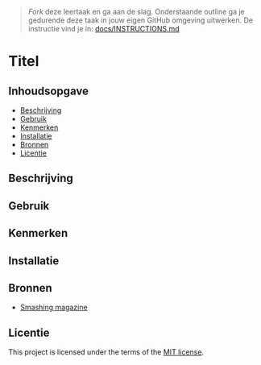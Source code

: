 > _Fork_ deze leertaak en ga aan de slag. Onderstaande outline ga je gedurende deze taak in jouw eigen GitHub omgeving uitwerken. De instructie vind je in: [docs/INSTRUCTIONS.md](docs/INSTRUCTIONS.md)

# Titel

<!-- Geef je project een titel en schrijf in één zin wat het is -->

## Inhoudsopgave

- [Beschrijving](#beschrijving)
- [Gebruik](#gebruik)
- [Kenmerken](#kenmerken)
- [Installatie](#installatie)
- [Bronnen](#bronnen)
- [Licentie](#licentie)

## Beschrijving

<!-- Bij Beschrijving staat kort beschreven wat voor project het is en wat je hebt gemaakt -->
<!-- Voeg een mooie poster visual toe 📸 -->
<!-- Voeg een link toe naar Github Pages 🌐-->

## Gebruik

<!-- Bij Gebruik staat de user story, hoe het werkt en wat je er mee kan. -->

## Kenmerken

<!-- Bij Kenmerken staat welke technieken zijn gebruikt en hoe. Wat is de HTML structuur? Wat zijn de belangrijkste dingen in CSS? Wat is er met JS gedaan en hoe? Misschien heb je iets met NodeJS gedaan, of heb je een framwork of library gebruikt? -->

## Installatie

<!-- Bij Instalatie staat hoe een andere developer aan jouw repo kan werken -->

## Bronnen
- [Smashing magazine](https://www.smashingmagazine.com/2021/01/front-end-performance-2021-free-pdf-checklist/)

## Licentie

This project is licensed under the terms of the [MIT license](./LICENSE).
